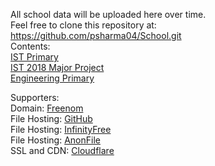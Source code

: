 All school data will be uploaded here over time.  
Feel free to clone this repository at: <https://github.com/psharma04/School.git>  
Contents:  
[IST Primary](https://rbxii3.tk/School/IST/)  
[IST 2018 Major Project](https://roadworkreviews.tk)  
[Engineering Primary](https://rbxii3.tk/School/Engineering/)  

Supporters:  
Domain: [Freenom](https://www.freenom.com)  
File Hosting: [GitHub](https://github.com/)  
File Hosting: [InfinityFree](https://infinityfree.net/)  
File Hosting: [AnonFile](https://anonfile.com/)  
SSL and CDN: [Cloudflare](https://www.cloudflare.com/)  
